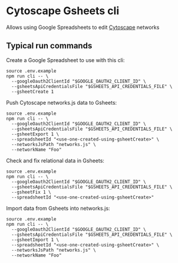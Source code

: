 # Cytoscape Gsheets cli

Allows using Google Spreadsheets to edit [Cytoscape](https://cytoscape.org/) networks

## Typical run commands

Create a Google Spreadsheet to use with this cli:
```
source .env.example
npm run cli -- \
  --googleOauth2ClientId "$GOOGLE_OAUTH2_CLIENT_ID" \
  --gsheetsApiCredentialsFile "$GSHEETS_API_CREDENTIALS_FILE" \
  --gsheetCreate 1
```

Push Cytoscape networks.js data to Gsheets:
```
source .env.example
npm run cli -- \
  --googleOauth2ClientId "$GOOGLE_OAUTH2_CLIENT_ID" \
  --gsheetsApiCredentialsFile "$GSHEETS_API_CREDENTIALS_FILE" \
  --gsheetExport 1 \
  --spreadsheetId "<use-one-created-using-gsheetCreate>" \
  --networksJsPath "networks.js" \
  --networkName "Foo"
```

Check and fix relational data in Gsheets:
```
source .env.example
npm run cli -- \
  --googleOauth2ClientId "$GOOGLE_OAUTH2_CLIENT_ID" \
  --gsheetsApiCredentialsFile "$GSHEETS_API_CREDENTIALS_FILE" \
  --gsheetFix 1 \
  --spreadsheetId "<use-one-created-using-gsheetCreate>"
```

Import data from Gsheets into networks.js:
```
source .env.example
npm run cli -- \
  --googleOauth2ClientId "$GOOGLE_OAUTH2_CLIENT_ID" \
  --gsheetsApiCredentialsFile "$GSHEETS_API_CREDENTIALS_FILE" \
  --gsheetImport 1 \
  --spreadsheetId "<use-one-created-using-gsheetCreate>" \
  --networksJsPath "networks.js" \
  --networkName "Foo"
```
